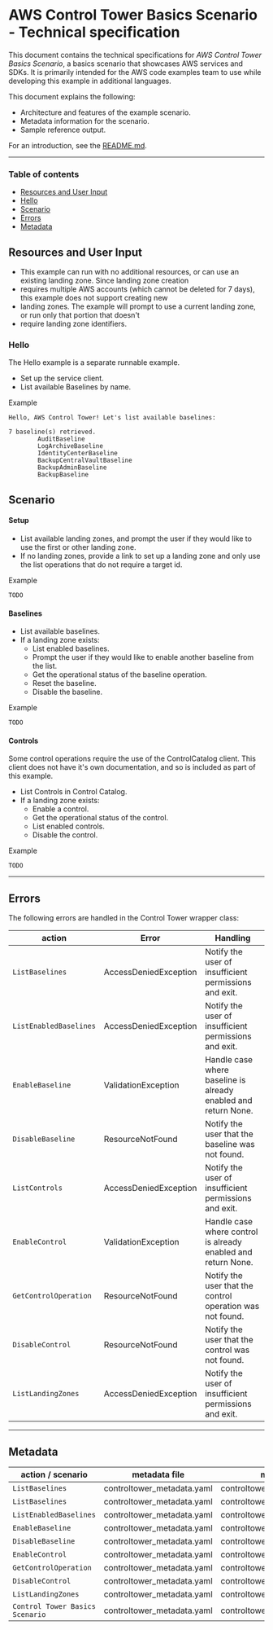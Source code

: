 # AWS Control Tower Basics Scenario - Technical specification

This document contains the technical specifications for _AWS Control Tower Basics Scenario_,
a basics scenario that showcases AWS services and SDKs. It is primarily intended for the AWS code
examples team to use while developing this example in additional languages.

This document explains the following:

- Architecture and features of the example scenario.
- Metadata information for the scenario.
- Sample reference output.

For an introduction, see the [README.md](README.md).

---

### Table of contents

- [Resources and User Input](#resources-and-user-input)
- [Hello](#hello)
- [Scenario](#scenario)
- [Errors](#errors)
- [Metadata](#metadata)

## Resources and User Input

- This example can run with no additional resources, or can use an existing landing zone. Since landing zone creation
- requires multiple AWS accounts (which cannot be deleted for 7 days), this example does not support creating new
- landing zones. The example will prompt to use a current landing zone, or run only that portion that doesn't 
- require landing zone identifiers.

### Hello
The Hello example is a separate runnable example.

- Set up the service client.
- List available Baselines by name.

Example
```
Hello, AWS Control Tower! Let's list available baselines:

7 baseline(s) retrieved.
        AuditBaseline
        LogArchiveBaseline
        IdentityCenterBaseline
        BackupCentralVaultBaseline
        BackupAdminBaseline
        BackupBaseline

```
## Scenario

#### Setup
- List available landing zones, and prompt the user if they would like to use the first or other landing zone.
- If no landing zones, provide a link to set up a landing zone and only use the list operations that do not require a target id.

Example
```
TODO

```

#### Baselines
- List available baselines.
- If a landing zone exists:
  - List enabled baselines.
  - Prompt the user if they would like to enable another baseline from the list.
  - Get the operational status of the baseline operation.
  - Reset the baseline.
  - Disable the baseline.

Example
```
TODO

```

#### Controls
Some control operations require the use of the ControlCatalog client. This client does not have it's own documentation,
and so is included as part of this example.

- List Controls in Control Catalog.
- If a landing zone exists:
  - Enable a control.
  - Get the operational status of the control.
  - List enabled controls.
  - Disable the control.

Example
```
TODO

```


---

## Errors
The following errors are handled in the Control Tower wrapper class:

| action                 | Error                 | Handling                                                       |
|------------------------|-----------------------|----------------------------------------------------------------|
| `ListBaselines`        | AccessDeniedException | Notify the user of insufficient permissions and exit.          |
| `ListEnabledBaselines` | AccessDeniedException | Notify the user of insufficient permissions and exit.          |
| `EnableBaseline`       | ValidationException   | Handle case where baseline is already enabled and return None. |
| `DisableBaseline`      | ResourceNotFound      | Notify the user that the baseline was not found.               |
| `ListControls`         | AccessDeniedException | Notify the user of insufficient permissions and exit.          |
| `EnableControl`        | ValidationException   | Handle case where control is already enabled and return None.  |
| `GetControlOperation`  | ResourceNotFound      | Notify the user that the control operation was not found.      |
| `DisableControl`       | ResourceNotFound      | Notify the user that the control was not found.                | 
| `ListLandingZones`     | AccessDeniedException | Notify the user of insufficient permissions and exit.          |


---

## Metadata

| action / scenario               | metadata file              | metadata key                      |
|---------------------------------|----------------------------|-----------------------------------|
| `ListBaselines`                 | controltower_metadata.yaml | controltower_Hello                |
| `ListBaselines`                 | controltower_metadata.yaml | controltower_ListBaselines        |
| `ListEnabledBaselines`          | controltower_metadata.yaml | controltower_ListEnabledBaselines |
| `EnableBaseline`                | controltower_metadata.yaml | controltower_EnableBaseline       |
| `DisableBaseline`               | controltower_metadata.yaml | controltower_DisableBaseline      |
| `EnableControl`                 | controltower_metadata.yaml | controltower_EnableControl        |
| `GetControlOperation`           | controltower_metadata.yaml | controltower_GetControlOperation  |
| `DisableControl`                | controltower_metadata.yaml | controltower_DisableControl       |
| `ListLandingZones`              | controltower_metadata.yaml | controltower_ListLandingZones     |
| `Control Tower Basics Scenario` | controltower_metadata.yaml | controltower_Scenario             |

